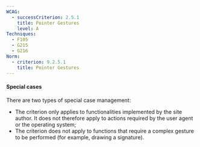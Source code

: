 ```yaml
---
WCAG:
  - successCriterion: 2.5.1
    title: Pointer Gestures
    level: A
Techniques:
  - F105
  - G215
  - G216
Norm:
  - criterion: 9.2.5.1
    title: Pointer Gestures
---
```


#### Special cases

There are two types of special case management:

- The criterion only applies to functionalities implemented by the site author. It does not therefore apply to actions required by the user agent or the operating system;
- The criterion does not apply to functions that require a complex gesture to be performed (for example, drawing a signature).
